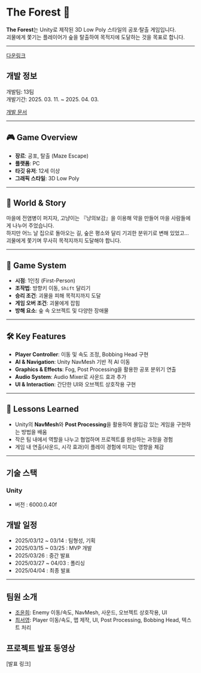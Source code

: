 # The Forest 🌲

**The Forest**는 Unity로 제작된 3D Low Poly 스타일의 공포·탈출 게임입니다.  
괴물에게 쫓기는 플레이어가 숲을 탈출하여 목적지에 도달하는 것을 목표로 합니다.  

---

[다운링크]([https://drive.google.com/drive/folders/10XJfwuT1aWuo-5Qv5x-5aak9ZRfT0S_n?usp=drive_link])

## 개발 정보  
개발팀: 13팀 <br/>
개발기간: 2025. 03. 11. ~ 2025. 04. 03.  

[개발 문서](https://familiar-witness-f89.notion.site/The-Forest-1ce01cd86de480c8b829e7887e04089f)

---

## 🎮 Game Overview
- **장르**: 공포, 탈출 (Maze Escape)
- **플랫폼**: PC
- **타깃 유저**: 12세 이상
- **그래픽 스타일**: 3D Low Poly

---

## 📖 World & Story
마을에 전염병이 퍼지자, 고냥이는 『냥의보감』을 이용해 약을 만들어 마을 사람들에게 나누어 주었습니다.  
하지만 어느 날 집으로 돌아오는 길, 숲은 평소와 달리 기괴한 분위기로 변해 있었고…  
괴물에게 쫓기며 무사히 목적지까지 도달해야 합니다.  

---

## 🎲 Game System
- **시점**: 1인칭 (First-Person)
- **조작법**: 방향키 이동, `Shift` 달리기
- **승리 조건**: 괴물을 피해 목적지까지 도달
- **게임 오버 조건**: 괴물에게 잡힘
- **방해 요소**: 숲 속 오브젝트 및 다양한 장애물

---

## 🛠️ Key Features
- **Player Controller**: 이동 및 속도 조정, Bobbing Head 구현  
- **AI & Navigation**: Unity NavMesh 기반 적 AI 이동  
- **Graphics & Effects**: Fog, Post Processing을 활용한 공포 분위기 연출  
- **Audio System**: Audio Mixer로 사운드 효과 추가  
- **UI & Interaction**: 간단한 UI와 오브젝트 상호작용 구현  

---

## 🚀 Lessons Learned
- Unity의 **NavMesh**와 **Post Processing**을 활용하여 몰입감 있는 게임을 구현하는 방법을 배움  
- 작은 팀 내에서 역할을 나누고 협업하며 프로젝트를 완성하는 과정을 경험  
- 게임 내 연출(사운드, 시각 효과)이 플레이 경험에 미치는 영향을 체감  

---

## 기술 스택
### Unity
- 버전 : 6000.0.40f

## 개발 일정
- 2025/03/12 ~ 03/14 : 팀형성, 기획
- 2025/03/15 ~ 03/25 : MVP 개발
- 2025/03/26 : 중간 발표
- 2025/03/27 ~ 04/03 : 폴리싱
- 2025/04/04 : 최종 발표


---


## 팀원 소개
- [조윤희](https://github.com/y0c0y): Enemy 이동/속도, NavMesh, 사운드, 오브젝트 상호작용, UI
- [최서영](https://github.com/ashley060207): Player 이동/속도, 맵 제작, UI, Post Processing, Bobbing Head, 텍스트 처리  


## 프로젝트 발표 동영상


[발표 링크]
